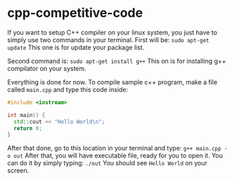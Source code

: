 # cpp-competitive-code
If you want to setup C++ compiler on your linux system, you just have to simply use two commands in your terminal.
First will be:
`sudo apt-get update`
This one is for update your package list.

Second command is:
`sudo apt-get install g++`
This on is for installing g++ compilator on your system.

Everything is done for now. To compile sample c++ program, make a file called `main.cpp` and type this code inside:
```cpp
#include <iostream>

int main() {
  std::cout << "Hello World\n";
  return 0;
}
```
After that done, go to this location in your terminal and type:
`g++ main.cpp -o out`
After that, you will have executable file, ready for you to open it. You can do it by simply typing:
`./out`
You should see `Hello World` on your screen.
